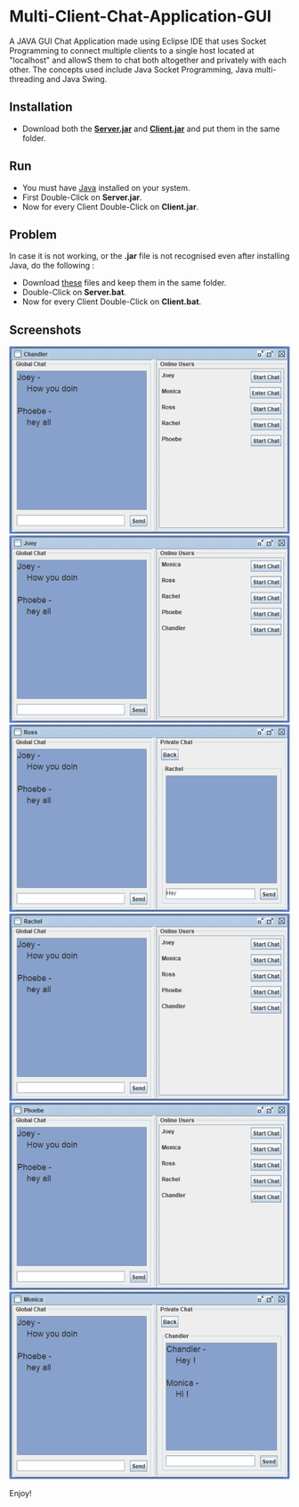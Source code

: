 # Multi-Client-Chat-Application-GUI
A JAVA GUI Chat Application made using Eclipse IDE that uses Socket Programming to connect multiple clients to a single host located at "localhost" and allowS them to chat both altogether and privately with each other. The concepts used include Java Socket Programming, Java multi-threading and Java Swing.
## Installation
- Download both the [**Server.jar**](https://github.com/misraVaibhav/Multi-Client-Chat-Application-GUI/raw/main/Server.jar) and [**Client.jar**](https://github.com/misraVaibhav/Multi-Client-Chat-Application-GUI/raw/main/Client.jar) and put them in the same folder.
## Run
- You must have [Java](https://www.java.com/en/download/) installed on your system.
- First Double-Click on **Server.jar**. 
- Now for every Client Double-Click on **Client.jar**.
## Problem
In case it is not working, or the **.jar** file is not recognised even after installing Java, do the following :
- Download [these](https://www.dropbox.com/sh/yf3hqnhgb4u0d5y/AABw9qD-7ucCr7Lrv5Yc2cLSa?dl=0) files and keep them in the same folder.
- Double-Click on **Server.bat**.
- Now for every Client Double-Click on **Client.bat**.
## Screenshots
![Chandler](https://github.com/misraVaibhav/Multi-Client-Chat-Application-GUI/blob/main/Images/Chandler.png)
![Joey](https://github.com/misraVaibhav/Multi-Client-Chat-Application-GUI/blob/main/Images/Joey.png)
![Ross](https://github.com/misraVaibhav/Multi-Client-Chat-Application-GUI/blob/main/Images/Ross.png)
![Rachel](https://github.com/misraVaibhav/Multi-Client-Chat-Application-GUI/blob/main/Images/Rachel.png)
![Phoebe](https://github.com/misraVaibhav/Multi-Client-Chat-Application-GUI/blob/main/Images/Phoebe.png)
![Monica](https://github.com/misraVaibhav/Multi-Client-Chat-Application-GUI/blob/main/Images/Monica.png)

Enjoy!
